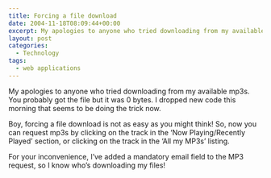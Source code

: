 ```yaml
---
title: Forcing a file download
date: 2004-11-18T08:09:44+00:00
excerpt: My apologies to anyone who tried downloading from my available mp3s. You probably got the file but it was 0 bytes. I
layout: post
categories:
  - Technology
tags:
  - web applications
---
```

My apologies to anyone who tried downloading from my available mp3s. You probably got the file but it was 0 bytes. I dropped new code this morning that seems to be doing the trick now.

Boy, forcing a file download is not as easy as you might think! So, now you can request mp3s by clicking on the track in the &#8216;Now Playing/Recently Played&#8217; section, or clicking on the track in the &#8216;All my MP3s&#8217; listing.

For your inconvenience, I&#8217;ve added a mandatory email field to the MP3 request, so I know who&#8217;s downloading my files!